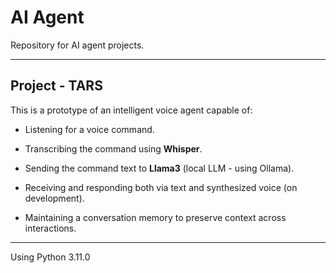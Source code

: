 # AI Agent 

Repository for AI agent projects.

---

## Project - TARS

This is a prototype of an intelligent voice agent capable of:

* Listening for a voice command.

* Transcribing the command using **Whisper**.

* Sending the command text to **Llama3** (local LLM - using Ollama).

* Receiving and responding both via text and synthesized voice (on development).

* Maintaining a conversation memory to preserve context across interactions.

---

Using Python 3.11.0